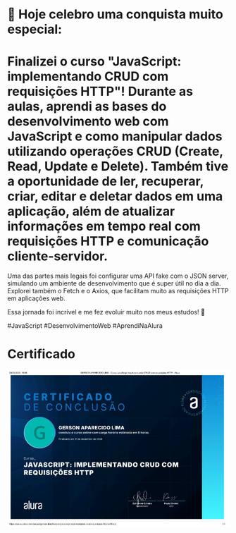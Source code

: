 # 🎉 Hoje celebro uma conquista muito especial: 
# Finalizei o curso "JavaScript: implementando CRUD com requisições HTTP"! Durante as aulas, aprendi as bases do desenvolvimento web com JavaScript e como manipular dados utilizando operações CRUD (Create, Read, Update e Delete). Também tive a oportunidade de ler, recuperar, criar, editar e deletar dados em uma aplicação, além de atualizar informações em tempo real com requisições HTTP e comunicação cliente-servidor. 

Uma das partes mais legais foi configurar uma API fake com o JSON server, simulando um ambiente de desenvolvimento que é super útil no dia a dia. Explorei também o Fetch e o Axios, que facilitam muito as requisições HTTP em aplicações web. 

Essa jornada foi incrível e me fez evoluir muito nos meus estudos! 🚀

#JavaScript #DesenvolvimentoWeb #AprendiNaAlura

# Certificado
![Certificado](https://github.com/GersonAparecidoLima/JavaScriptRequisi-esHTTP/blob/master/certificado.JPG)

